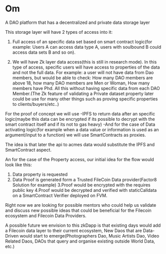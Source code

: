 # Om

A DAO platform that has a decentralized and private data storage layer

This storage layer will have 2 types of access into it:

1. Full access of an specific data set based on smart contract logic(for example: Users A can access data type A, users with soulbound B could access data sets B and so on). 

2. We will have Zk layer data access(this is still in research mode). In this type of access, specific users will have access to properties of the data and not the full data. For example: a user will not have data from Dao members, but would be able to check: How many DAO members are above 18, how many DAO members are Men or Woman, How many members have Phd. All this without having specific data from each DAO Member.(The Zk feature of validating a Private dataset property later could be use for many other things such as proving specific properties to clients/buyers/etc..)


For the proof of concept we will use
 -IPFS to return data after an specific logic(maybe this data can be encrypted if its possible to decrypt with the smart contract itself and if its not to gas heavy) 
-And for the case of Data activating logic(for example when a data value or information is used as an argument/input to a function) we will use SmartContracts as proxies.

The idea is that later the api to acmes data would substitute the IPFS and SmartContract aspect.

An for the case of the Property access, our initial idea for the flow would look like this:
1. Data property is requested
2. Data Proof is generated form a Trusted FileCoin Data provider(Factor8 Solution for example)
3.Proof would be encrypted with the requires public key
4.Proof would be decrypted and verified with staticCalldata on a SmartContract Verifier deployed on FVM.

Right now we are looking for possible mentors who could help us validate and discuss new possible ideas that could be beneficial for the Filecoin ecosystem and Filecoin Data Providers.

A possible future we envision to this zkDapp is that existing days would add a Filecoin data layer to their current ecosystem, New Daos that are Data-Driven would start to emerge(Photographers Dao, Music Artists Dao, Video Related Daos, DAOs that query and organise existing outside World Data, etc.)